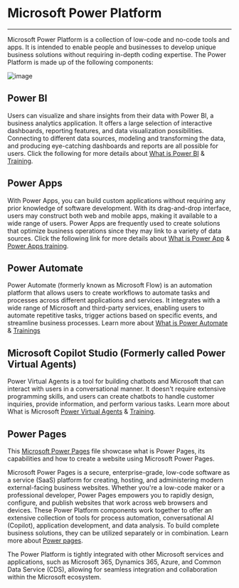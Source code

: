 # Microsoft Power Platform 
---
Microsoft Power Platform is a collection of low-code and no-code tools and apps. It is intended to enable people and businesses to develop unique business solutions without requiring in-depth coding expertise. The Power Platform is made up of the following components: 

![image](https://github.com/microsoft/NTA/assets/149112162/883bb7e6-3b66-4d2b-ae95-2222017bc15b)



## Power BI

Users can visualize and share insights from their data with Power BI, a business analytics application. It offers a large selection of interactive dashboards, reporting features, and data visualization possibilities. Connecting to different data sources, modeling and transforming the data, and producing eye-catching dashboards and reports are all possible for users. Click the following for more details about [What is Power BI](https://learn.microsoft.com/en-us/power-bi/fundamentals/power-bi-overview) & [Training](https://learn.microsoft.com/en-us/training/powerplatform/power-bi?WT.mc_id=powerbi_landingpage-marketing-page). 

## Power Apps

With Power Apps, you can build custom applications without requiring any prior knowledge of software development. With its drag-and-drop interface, users may construct both web and mobile apps, making it available to a wide range of users. Power Apps are frequently used to create solutions that optimize business operations since they may link to a variety of data sources. Click the following link for more details about [What is Power App](https://learn.microsoft.com/en-us/power-apps/powerapps-overview) &  [Power Apps training](https://learn.microsoft.com/en-us/training/powerplatform/power-apps). 

## Power Automate

Power Automate (formerly known as Microsoft Flow) is an automation platform that allows users to create workflows to automate tasks and processes across different applications and services. It integrates with a wide range of Microsoft and third-party services, enabling users to automate repetitive tasks, trigger actions based on specific events, and streamline business processes. Learn more about [What is Power Automate](https://learn.microsoft.com/en-us/power-automate/getting-started) & [Trainings](https://learn.microsoft.com/en-us/training/powerplatform/power-automate) 

## Microsoft Copilot Studio (Formerly called Power Virtual Agents)

Power Virtual Agents is a tool for building chatbots and Microsoft  that can interact with users in a conversational manner. It doesn't require extensive programming skills, and users can create chatbots to handle customer inquiries, provide information, and perform various tasks. Learn more about What is Microsoft [Power Virtual Agents](https://learn.microsoft.com/en-us/microsoft-copilot-studio/fundamentals-what-is-copilot-studio) & [Training](https://learn.microsoft.com/en-us/training/paths/work-power-virtual-agents/). 

## Power Pages

This [Microsoft Power Pages](https://github.com/microsoft/NTA/blob/main/Power%20Platform%20Samples/Microsoft%20Power%20Pages.ipynb) file showcase what is Power Pages, its capabilities and how to create a website using Microsoft Power Pages.

Microsoft Power Pages is a secure, enterprise-grade, low-code software as a service (SaaS) platform for creating, hosting, and administering modern external-facing business websites. Whether you're a low-code maker or a professional developer, Power Pages empowers you to rapidly design, configure, and publish websites that work across web browsers and devices.
These Power Platform components work together to offer an extensive collection of tools for process automation, conversational AI (Copilot), application development, and data analysis. To build complete business solutions, they can be utilized separately or in combination. Learn more about [Power pages](https://learn.microsoft.com/en-us/power-pages/).


The Power Platform is tightly integrated with other Microsoft services and applications, such as Microsoft 365, Dynamics 365, Azure, and Common Data Service (CDS), allowing for seamless integration and collaboration within the Microsoft ecosystem. 

 

 
